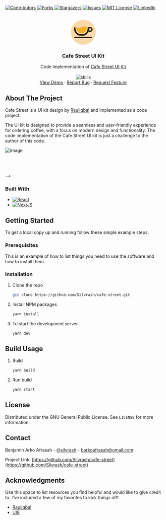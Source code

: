 <!-- Improved compatibility of back to top link: See: https://github.com/othneildrew/Best-README-Template/pull/73 -->

<a name="readme-top"></a>

<!--
*** Thanks for checking out the Best-README-Template. If you have a suggestion
*** that would make this better, please fork the repo and create a pull request
*** or simply open an issue with the tag "enhancement".
*** Don't forget to give the project a star!
*** Thanks again! Now go create something AMAZING! :D
-->

[![Contributors][contributors-shield]][contributors-url]
[![Forks][forks-shield]][forks-url]
[![Stargazers][stars-shield]][stars-url]
[![Issues][issues-shield]][issues-url]
[![MIT License][license-shield]][license-url]
[![LinkedIn][linkedin-shield]][linkedin-url]

<!-- PROJECT SHIELDS -->
<!--
*** I'm using markdown "reference style" links for readability.
*** Reference links are enclosed in brackets [ ] instead of parentheses ( ).
*** See the bottom of this document for the declaration of the reference variables
*** for contributors-url, forks-url, etc. This is an optional, concise syntax you may use.
*** https://www.markdownguide.org/basic-syntax/#reference-style-links
-->

<!-- PROJECT LOGO -->
<br />
<div align="center">
  <a href="https://github.com/othneildrew/Best-README-Template">
    <img src="app/favicon.ico" alt="Logo" height="80">
  </a>

  <h3 align="center">Cafe Street UI Kit</h3>

  <p align="center">
    Code implementation of <a href='https://www.figma.com/community/file/1138256358581554095/Cafe-Street---E-Commerce-Landing-Page'>Cafe Street UI Kit</a>
    <br/>
    <br/>
    <img src="https://skillicons.dev/icons?i=ts,react,nodejs,next" alt="skills" height="40">
    <br />
    <a href="https://cafe-street.vercel.app/">View Demo</a>
    ·
    <a href="https://github.com/Silvrash/cafe-street/issues">Report Bug</a>
    ·
    <a href="https://github.com/Silvrash/cafe-street/issues">Request Feature</a>
  </p>
</div>

<!-- ABOUT THE PROJECT -->

## About The Project

Cafe Street is a UI kit design by <a href='https://www.figma.com/@rauliqbal'>Rauliqbal</a> and implemented as a code project.

The UI kit is designed to provide a seamless and user-friendly experience for ordering coffee, with a focus on modern design and functionality.
The code implementation of the Cafe Street UI kit is just a challenge to the author of this code.

<span>
  <img width="512" alt="image" src="https://github.com/Silvrash/cafe-street/assets/35709836/86e36acf-83da-4f7a-b779-b4b7fabb4cf4">
</span>

<br/><br/><br/>
 -->

### Built With

-   [![React][React.js]][React-url]
-   [![NextJS](https://img.shields.io/badge/Next-black?style=plastic&logo=next.js&logoColor=white)](http://nextjs.org)

<!-- GETTING STARTED -->

## Getting Started

To get a local copy up and running follow these simple example steps.

### Prerequisites

This is an example of how to list things you need to use the software and how to install them.

### Installation

1. Clone the repo
    ```sh
    git clone https://github.com/Silvrash/cafe-street.git
    ```
2. Install NPM packages
    ```sh
    yarn install
    ```
3. To start the development server
    ```sh
    yarn dev
    ```

<!-- USAGE EXAMPLES -->

## Build Usage

1. Build
    ```sh
    yarn build
    ```
2. Run build
    ```sh
    yarn start
    ```

<!-- LICENSE -->

## License

Distributed under the GNU General Public License. See `LICENSE` for more information.

<!-- CONTACT -->

## Contact

Benjamin Arko Afrasah - [@silvrash]([https://github.com/Silvrash]) - barkoafrasah@gmail.com

Project Link: [https://github.com/Silvrash/cafe-street](https://github.com/Silvrash/cafe-street)

<!-- ACKNOWLEDGMENTS -->

## Acknowledgments

Use this space to list resources you find helpful and would like to give credit to. I've included a few of my favorites to kick things off!

-   [Rauliqbal](https://www.figma.com/@rauliqbal)
-   [UI8](https://ui8.net)

<!-- MARKDOWN LINKS & IMAGES -->
<!-- https://www.markdownguide.org/basic-syntax/#reference-style-links -->

[contributors-shield]: https://img.shields.io/github/contributors/Silvrash/cafe-street.svg?style=plastic
[contributors-url]: https://github.com/Silvrash/cafe-street/graphs/contributors
[forks-shield]: https://img.shields.io/github/forks/Silvrash/cafe-street.svg?style=plastic
[forks-url]: https://github.com/Silvrash/cafe-street/network/members
[stars-shield]: https://img.shields.io/github/stars/Silvrash/cafe-street.svg?style=plastic
[stars-url]: https://github.com/Silvrash/cafe-street/stargazers
[issues-shield]: https://img.shields.io/github/issues/Silvrash/cafe-street.svg?style=plastic
[issues-url]: https://github.com/Silvrash/cafe-street/issues
[license-shield]: https://img.shields.io/github/license/Silvrash/cafe-street.svg?style=plastic
[license-url]: https://github.com/Silvrash/cafe-street/blob/master/LICENSE.txt
[linkedin-shield]: https://img.shields.io/badge/linkedin%20-%230077B5.svg?&style=plastic&logo=linkedin&logoColor=white
[linkedin-url]: https://linkedin.com/in/linkedin_username
[product-screenshot]: images/screenshot.png
[Next.js]: https://img.shields.io/badge/next.js-000000?style=plastic&logo=nextdotjs&logoColor=white
[Next-url]: https://nextjs.org/
[React.js]: https://img.shields.io/badge/React-20232A?style=plastic&logo=react&logoColor=61DAFB
[React-url]: https://reactjs.org/
[Vue.js]: https://img.shields.io/badge/Vue.js-35495E?style=plastic&logo=vuedotjs&logoColor=4FC08D
[Vue-url]: https://vuejs.org/
[Angular.io]: https://img.shields.io/badge/Angular-DD0031?style=plastic&logo=angular&logoColor=white
[Angular-url]: https://angular.io/
[Svelte.dev]: https://img.shields.io/badge/Svelte-4A4A55?style=plastic&logo=svelte&logoColor=FF3E00
[Svelte-url]: https://svelte.dev/
[Laravel.com]: https://img.shields.io/badge/Laravel-FF2D20?style=plastic&logo=laravel&logoColor=white
[Laravel-url]: https://laravel.com
[Bootstrap.com]: https://img.shields.io/badge/Bootstrap-563D7C?style=plastic&logo=bootstrap&logoColor=white
[Bootstrap-url]: https://getbootstrap.com
[JQuery.com]: https://img.shields.io/badge/jQuery-0769AD?style=plastic&logo=jquery&logoColor=white
[JQuery-url]: https://jquery.com
